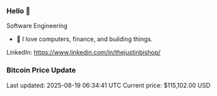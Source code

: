 ### Hello 🤙  

Software Engineering

- 🔭 I love computers, finance, and building things.
  
LinkedIn: https://www.linkedin.com/in/thejustinbishop/  





























































































































































































































































































































































































































































































































































































































































































































































































































































































































































































### Bitcoin Price Update
Last updated: 2025-08-19 06:34:41 UTC
Current price: $115,102.00 USD
